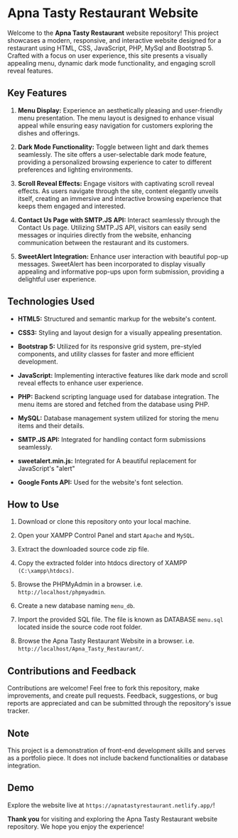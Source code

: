 # Apna Tasty Restaurant Website

Welcome to the **Apna Tasty Restaurant** website repository! This project showcases a modern, responsive, and interactive website designed for a restaurant using HTML, CSS, JavaScript, PHP, MySql and Bootstrap 5. Crafted with a focus on user experience, this site presents a visually appealing menu, dynamic dark mode functionality, and engaging scroll reveal features.

## Key Features

1. **Menu Display:** Experience an aesthetically pleasing and user-friendly menu presentation. The menu layout is designed to enhance visual appeal while ensuring easy navigation for customers exploring the dishes and offerings.

2. **Dark Mode Functionality:** Toggle between light and dark themes seamlessly. The site offers a user-selectable dark mode feature, providing a personalized browsing experience to cater to different preferences and lighting environments.

3. **Scroll Reveal Effects:** Engage visitors with captivating scroll reveal effects. As users navigate through the site, content elegantly unveils itself, creating an immersive and interactive browsing experience that keeps them engaged and interested.

4. **Contact Us Page with SMTP.JS API:** Interact seamlessly through the Contact Us page. Utilizing SMTP.JS API, visitors can easily send messages or inquiries directly from the website, enhancing communication between the restaurant and its customers.

5. **SweetAlert Integration:** Enhance user interaction with beautiful pop-up messages. SweetAlert has been incorporated to display visually appealing and informative pop-ups upon form submission, providing a delightful user experience.

## Technologies Used
- **HTML5:** Structured and semantic markup for the website's content.

- **CSS3:** Styling and layout design for a visually appealing presentation.

- **Bootstrap 5:** Utilized for its responsive grid system, pre-styled components, and utility classes for faster and more efficient development.

- **JavaScript:** Implementing interactive features like dark mode and scroll reveal effects to enhance user experience.

- **PHP:** Backend scripting language used for database integration. The menu items are stored and fetched from the database using PHP.

- **MySQL:** Database management system utilized for storing the menu items and their details.

- **SMTP.JS API:** Integrated for handling contact form submissions seamlessly.

- **sweetalert.min.js:** Integrated for A beautiful replacement for JavaScript's "alert"

- **Google Fonts API:** Used for the website's font selection.


## How to Use

1. Download or clone this repository onto your local machine.

2. Open your XAMPP Control Panel and start `Apache` and `MySQL`.

3. Extract the downloaded source code zip file.

4. Copy the extracted folder into htdocs directory of XAMPP `(C:\xampp\htdocs)`.

5. Browse the PHPMyAdmin in a browser. i.e. `http://localhost/phpmyadmin`.

6. Create a new database naming `menu_db`.

7. Import the provided SQL file. The file is known as DATABASE `menu.sql` located inside the source code root folder.

8. Browse the Apna Tasty Restaurant Website in a browser. i.e. `http://localhost/Apna_Tasty_Restaurant/`.


## Contributions and Feedback

Contributions are welcome! Feel free to fork this repository, make improvements, and create pull requests. Feedback, suggestions, or bug reports are appreciated and can be submitted through the repository's issue tracker.


## Note

This project is a demonstration of front-end development skills and serves as a portfolio piece. It does not include backend functionalities or database integration.

## Demo

Explore the website live at `https://apnatastyrestaurant.netlify.app/`!

**Thank you** for visiting and exploring the Apna Tasty Restaurant website repository. We hope you enjoy the experience!
